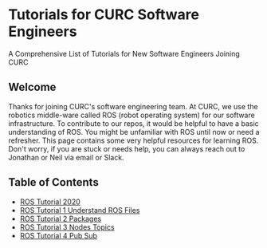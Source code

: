 # Tutorials for CURC Software Engineers


A Comprehensive List of Tutorials for New Software Engineers Joining CURC


## Welcome
Thanks for joining CURC's software engineering team. At CURC, we use the robotics middle-ware called ROS (robot operating system) for our software infrastructure. To contribute to our repos, it would be helpful to have a basic understanding of ROS. You might be unfamiliar with ROS until now or need a refresher. This page contains some very helpful resources for learning ROS. Don't worry, if you are stuck or needs help, you can always reach out to Jonathan or Neil via email or Slack. 


## Table of Contents

* [ROS Tutorial 2020](./ROS-Tutorial-2020/README.md)
* [ROS Tutorial 1 Understand ROS Files](ROS-Tutorial-1-Understand-ROS-Files/README.md)
* [ROS Tutorial 2 Packages](ROS-Tutorial-2-Packages/README.md)
* [ROS Tutorial 3 Nodes Topics](ROS-Tutorial-3-Nodes-Topics/README.md)
* [ROS Tutorial 4 Pub Sub](ROS-Tutorial-4-Pub-Sub/README.md)

